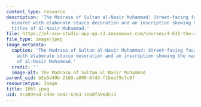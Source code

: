 ```yaml
---
content_type: resource
description: 'The Madrasa of Sultan al-Nasir Muhammad: Street-facing facade of the
  minaret with elaborate stucco decoration and an inscription showing the name and
  titles of al-Nasir Muhammad.'
file: https://ol-ocw-studio-app-qa.s3.amazonaws.com/courses/4-615-the-architecture-of-cairo-spring-2002/aca8991dcdde3e4263631e8dfa96d513_1065.jpeg
file_type: image/jpeg
image_metadata:
  caption: 'The Madrasa of Sultan al-Nasir Muhammad: Street-facing facade of the minaret
    with elaborate stucco decoration and an inscription showing the name and titles
    of al-Nasir Muhammad.'
  credit: ''
  image-alt: The Madrasa of Sultan al-Nasir Muhammad
parent_uid: b5a5d49b-2169-a890-6fd3-f15eef9cfc0f
resourcetype: Image
title: 1065.jpeg
uid: aca8991d-cdde-3e42-6363-1e8dfa96d513
---
```

